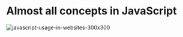 # Almost all concepts in JavaScript

![javascript-usage-in-websites-300x300](https://user-images.githubusercontent.com/27890805/28249100-a6dced30-6a60-11e7-8391-b6a20687e96a.png)
